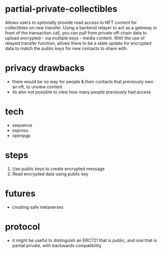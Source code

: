 # partial-private-collectibles
Allows users to optionally provide read access to NFT content for collectibles on new transfer. Using a backend relayer to act as a gateway in front of the transaction call, you can pull from private off-chain data to upload encrypted - via multiple keys - media content. With the use of relayed transfer function, allows there to be a state update for encrypted data to match the public keys for new contacts to share with. 

# privacy drawbacks
- there would be no way for people & their contacts that previously own an nft, to unview content
- its also not possible to view how many people previously had access

# tech
- sequence
- express 
- openpgp

# steps
1. Use public keys to create encrypted message
2. Read encrypted data using public key

# futures
- creating safe metaverses

# protocol
- it might be useful to distinguish an ERC721 that is public, and one that is partial private, with backwards compatibility